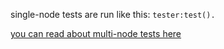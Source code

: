 single-node tests are run like this:
`tester:test().`

[you can read about multi-node tests here](testing.md)